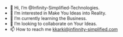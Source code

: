 - 👋 Hi, I’m @Infinity-Simplified-Technologies.
- 👀 I’m interested in Make You Ideas into Reality.
- 🌱 I’m currently learning the Business.
- 💞️ I’m looking to collaborate on Your Ideas.
- 📫 How to reach me kkarki@infinnity-simplified.com

<!---
Infinity-Simplified-Technologies/Infinity-Simplified-Technologies is a ✨ special ✨ repository because its `README.md` (this file) appears on your GitHub profile.
You can click the Preview link to take a look at your changes.
--->
